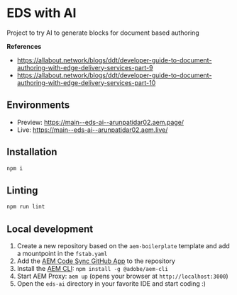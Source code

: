 # EDS with AI
Project to try AI to generate blocks for document based authoring 

**References**
- https://allabout.network/blogs/ddt/developer-guide-to-document-authoring-with-edge-delivery-services-part-9
- https://allabout.network/blogs/ddt/developer-guide-to-document-authoring-with-edge-delivery-services-part-10


## Environments
- Preview: https://main--eds-ai--arunpatidar02.aem.page/
- Live: https://main--eds-ai--arunpatidar02.aem.live/

## Installation

```sh
npm i
```

## Linting

```sh
npm run lint
```

## Local development

1. Create a new repository based on the `aem-boilerplate` template and add a mountpoint in the `fstab.yaml`
1. Add the [AEM Code Sync GitHub App](https://github.com/apps/aem-code-sync) to the repository
1. Install the [AEM CLI](https://github.com/adobe/helix-cli): `npm install -g @adobe/aem-cli`
1. Start AEM Proxy: `aem up` (opens your browser at `http://localhost:3000`)
1. Open the `eds-ai` directory in your favorite IDE and start coding :)
